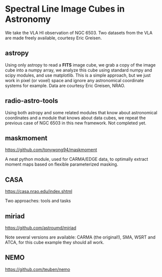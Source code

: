# Spectral Line Image Cubes in Astronomy

We take the VLA HI observation of NGC 6503. Two datasets from the VLA
are made freely available, courtesy Eric Greisen.


## astropy

Using only astropy to read a **FITS** image cube, we grab a copy of
the image cube into a numpy array, we analyze this cube using standard
numpy and scipy modules, and use matplotlib. This is a simple
approach, but we just work in pixel (or voxel) space and ignore any
astronomical coordinate systems for example. Data are courtesy Eric
Greisen, NRAO.

## radio-astro-tools

Using both astropy and some related modules that know about
astronomical coordinates and a module that knows about data cubes, we
repeat the previous case of NGC 6503 in this new framework. Not
completed yet.

## maskmoment

https://github.com/tonywong94/maskmoment

A neat python module, used for CARMA/EDGE data, to optimally extract
moment maps based on flexible parameterized masking.

## CASA

https://casa.nrao.edu/index.shtml

Two approaches:   tools  and tasks

## miriad

https://github.com/astroumd/miriad

Note several versions are available:   CARMA (the original!), SMA, WSRT and ATCA, for this
cube example they should all work.

## NEMO

https://github.com/teuben/nemo
